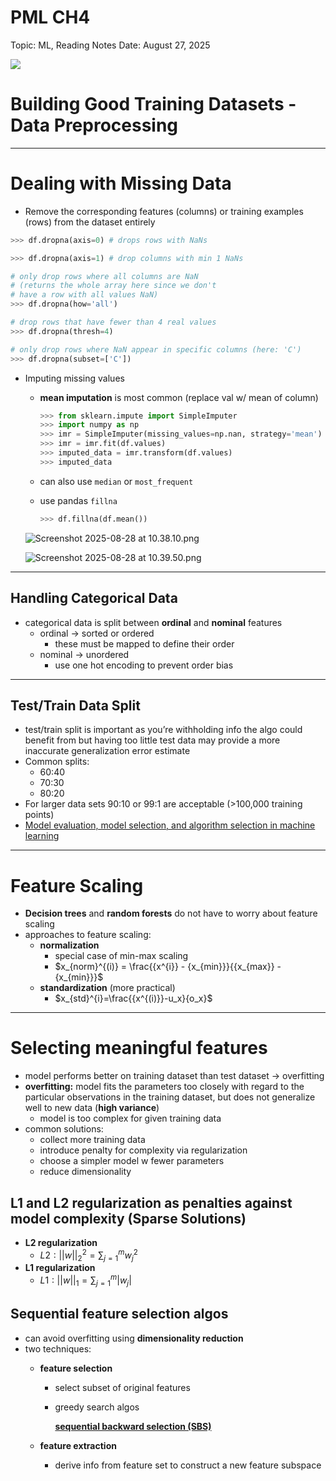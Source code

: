 # PML CH4

Topic: ML, Reading Notes
Date: August 27, 2025

![](https://i.pinimg.com/originals/cb/25/d5/cb25d556c94dde722c37d5cad1c924a6.gif)

# Building Good Training Datasets - Data Preprocessing

---

# Dealing with Missing Data

- Remove the corresponding features (columns) or training examples (rows) from the dataset entirely

```python
>>> df.dropna(axis=0) # drops rows with NaNs

>>> df.dropna(axis=1) # drop columns with min 1 NaNs

# only drop rows where all columns are NaN
# (returns the whole array here since we don't
# have a row with all values NaN)
>>> df.dropna(how='all')

# drop rows that have fewer than 4 real values
>>> df.dropna(thresh=4)

# only drop rows where NaN appear in specific columns (here: 'C')
>>> df.dropna(subset=['C'])
```

- Imputing missing values
    - **mean imputation** is most common (replace val w/ mean of column)
        
        ```python
        >>> from sklearn.impute import SimpleImputer
        >>> import numpy as np
        >>> imr = SimpleImputer(missing_values=np.nan, strategy='mean')
        >>> imr = imr.fit(df.values)
        >>> imputed_data = imr.transform(df.values)
        >>> imputed_data
        ```
        
    - can also use `median` or `most_frequent`
    - use pandas `fillna`
        
        ```python
        >>> df.fillna(df.mean())
        ```
        
    
    ![Screenshot 2025-08-28 at 10.38.10.png](PML%20CH4%2025c626961bb480d6b028e0e65b504a40/Screenshot_2025-08-28_at_10.38.10.png)
    
    ![Screenshot 2025-08-28 at 10.39.50.png](PML%20CH4%2025c626961bb480d6b028e0e65b504a40/Screenshot_2025-08-28_at_10.39.50.png)
    

---

## Handling Categorical Data

- categorical data is split between **ordinal** and **nominal** features
    - ordinal → sorted or ordered
        - these must be mapped to define their order
    - nominal → unordered
        - use one hot encoding to prevent order bias

---

## Test/Train Data Split

- test/train split is important as you’re withholding info the algo could benefit from but having too little test data may provide a more inaccurate generalization error estimate
- Common splits:
    - 60:40
    - 70:30
    - 80:20
- For larger data sets 90:10 or 99:1 are acceptable (>100,000 training points)
- [Model evaluation, model selection, and algorithm selection in machine learning](https://arxiv.org/pdf/1811.12808.pdf)

---

# Feature Scaling

- **Decision trees** and **random forests** do not have to worry about feature scaling
- approaches to feature scaling:
    - **normalization**
        - special case of min-max scaling
        - $x_{norm}^{(i)} = \frac{{x^{i}} - {x_{min}}}{{x_{max}} - {x_{min}}}$
    - **standardization** (more practical)
        - $x_{std}^{i}=\frac{{x^{(i)}}-u_x}{o_x}$

---

# Selecting meaningful features

- model performs better on training dataset than test dataset → overfitting
- **overfitting:** model fits the parameters too closely with regard to the particular observations in the training dataset, but does not generalize well to new data (**high variance**)
    - model is too complex for given training data
- common solutions:
    - collect more training data
    - introduce penalty for complexity via regularization
    - choose a simpler model w fewer parameters
    - reduce dimensionality

## L1 and L2 regularization as penalties against model complexity (Sparse Solutions)

- **L2 regularization**
    - $L2: ||w||_2^2 = \sum{^m_{j=1}w^2_j}$
- **L1 regularization**
    - $L1: ||w||_1=\sum{^m_{j=1}|w_j|}$

## Sequential feature selection algos

- can avoid overfitting using **dimensionality reduction**
- two techniques:
    - **feature selection**
        - select subset of original features
        - greedy search algos
            
            [**sequential backward selection (SBS)**](PML%20CH4%2025c626961bb480d6b028e0e65b504a40/sequential%20backward%20selection%20(SBS)%20262626961bb480eb955fca48a47c0c0b.md)
            
    - **feature extraction**
        - derive info from feature set to construct a new feature subspace